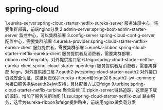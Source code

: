 # spring-cloud
1.eureka-server:spring-cloud-starter-netflix-eureka-server 服务注册中心，需要集群部署，前端nginx分发
2.admin-server:spring-boot-admin-starter-server 监控中心，可以集群部署
3.config-server:spring-cloud-config-server 配置中心，需要集群部署
4.eureka-provider:spring-cloud-starter-netflix-eureka-client 服务提供者，需要集群部署
5.eureka-ribbon:spring-cloud-starter-netflix-eureka-client 服务提供者及消费者，需要集群部署，ribbon+restTemplate，对外提供接口层
6.feign:spring-cloud-starter-netflix-eureka-client spring-cloud-starter-openfeign 服务提供者及消费者，需要集群部 feign，对外提供接口层
7.oauth2-jwt:spring-cloud-starter-oauth2 对外接口资源安全认证，这里负责保护eureka-ribbon和feign的
8.oauth2-jwt-common:为接口服务提供oauth2+jwt支持，具体配置方式见feign
9.turbine:spring-cloud-starter-netflix-turbine 聚合监控
10.zipkin-server:链路追踪，这里是下载的源码，增加了服务注册功能
11.zuul:spring-cloud-starter-netflix-zuul 路由服务，这里为eureka-ribbon和feign提供路由，前端用nginx做负载分发



